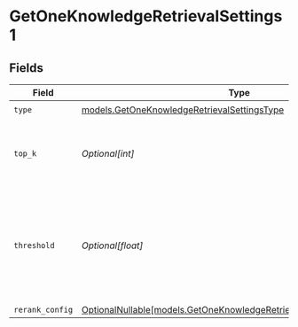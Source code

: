 # GetOneKnowledgeRetrievalSettings1


## Fields

| Field                                                                                                                              | Type                                                                                                                               | Required                                                                                                                           | Description                                                                                                                        |
| ---------------------------------------------------------------------------------------------------------------------------------- | ---------------------------------------------------------------------------------------------------------------------------------- | ---------------------------------------------------------------------------------------------------------------------------------- | ---------------------------------------------------------------------------------------------------------------------------------- |
| `type`                                                                                                                             | [models.GetOneKnowledgeRetrievalSettingsType](../models/getoneknowledgeretrievalsettingstype.md)                                   | :heavy_check_mark:                                                                                                                 | N/A                                                                                                                                |
| `top_k`                                                                                                                            | *Optional[int]*                                                                                                                    | :heavy_minus_sign:                                                                                                                 | Used to filter chunks that are most similar to the query                                                                           |
| `threshold`                                                                                                                        | *Optional[float]*                                                                                                                  | :heavy_minus_sign:                                                                                                                 | Used to filter chunks that are most similar to the query. A value of `0` will be consider disabled.                                |
| `rerank_config`                                                                                                                    | [OptionalNullable[models.GetOneKnowledgeRetrievalSettingsRerankConfig]](../models/getoneknowledgeretrievalsettingsrerankconfig.md) | :heavy_minus_sign:                                                                                                                 | N/A                                                                                                                                |